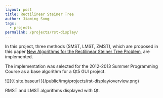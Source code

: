 ```yaml
---
layout: post
title: Rectilinear Steiner Tree
author: Jiaming Song
tags:
  - projects
permalink: /projects/rst-display/
---
```


In this project, three methods (SMST, LMST, ZMST), which are proposed in this paper
<a href="http://actel.kr/_hdl/4/_book/users.ece.gatech.edu/limsk/book/papers/l-shape.pdf" target="_blank">
    New Algorithms for the Rectilinear Steiner Tree Problem</a>, are implemented.

The implementation was selected for the 2012-2013 Summer Programming Course as a base algorithm for a
Qt5 GUI project.

![]({{ site.baseurl }}/public/img/projects/rst-display/overview.png)

RMST and LMST algorithms displayed with Qt.
